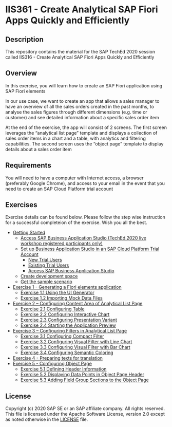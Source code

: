 # IIS361 - Create Analytical SAP Fiori Apps Quickly and Efficiently

## Description

This repository contains the material for the SAP TechEd 2020 session called IIS316 - Create Analytical SAP Fiori Apps Quickly and Efficiently  

## Overview

In this exercise, you will learn how to create an SAP Fiori application using SAP Fiori elements

In our use case, we want to create an app that allows a sales manager to have an overview of all the sales orders created in the past months, to analyse the sales figures through different dimensions (e.g. time or customer) and see detailed information about a specific sales order item

At the end of the exercise, the app will consist of 2 screens. The first screen leverages the “analytical list page” template and displays a collection of sales order items in a chart and a table, with analytics and filtering capabilities. The second screen uses the “object page” template to display details about a sales order item


## Requirements

You will need to have a computer with Internet access, a browser (preferably Google Chrome), and access to your email in the event that you need to create an SAP Cloud Platform trial account

## Exercises

Exercise details can be found below. Please follow the step wise instruction for a successful completeion of the exercise.
Wish you all the best.

- [Getting Started](exercises/ex0#getting-started---setting-up-your-development-environment)
  - [Access SAP Business Application Studio (TechEd 2020 live workshop registered participants only)](exercises/ex0#access-sap-business-application-studio-teched-2020-live-workshop-registered-participants-only)
  - [Set up Business Application Studio in an SAP Cloud Platform Trial Account](exercises/ex0#set-up-business-application-studio-in-an-sap-cloud-platform-trial-account)
    - [New Trial Users](exercises/ex0#new-trial-users)
    - [Existing Trial Users](exercises/ex0#existing-trial-users)
    - [Access SAP Business Application Studio](exercises/ex0#access-sap-business-application-studio)
  - [Create development space](exercises/ex0#create-dev-space)
  - [Get the sample scenario](exercises/ex0#get-the-sample-scenario)
- [Exercise 1 - Generating a Fiori elements application](exercises/ex1#exercise-1---generating-a-fiori-elements-app)
  - [Exercise 1.1 Using the UI Generator](exercises/ex1#exercise-11-using-the-ui-generator)
  - [Exercise 1.2 Importing Mock Data Files](exercises/ex1#exercise-12-importing-mock-data-files)
- [Exercise 2 – Configuring Content Area of Analytical List Page](exercises/ex2/README.md#exercise-2---configure-content-area-in-analytical-list-page)
  - [Exercise 2.1 Configuring Table](exercises/ex2#exercise-21-configuring-table)
  - [Exercise 2.2 Configuring Interactive Chart](exercises/ex2#exercise-22-configuring-interactive-chart)
  - [Exercise 2.3 Configuring Presentation Variant](exercises/ex2#exercise-23-configuring-presentation-variant)
  - [Exercise 2.4 Starting the Application Preview](exercises/ex2#exercise-24-starting-the-application-preview)
- [Exercise 3 – Configuring Filters in Analytical List Page](exercises/ex3#exercise-31-configuring-comact-filter)
  - [Exercise 3.1 Configuring Compact Filter](exercises/ex3#exercise-31-configuring-compact-filter)
  - [Exercise 3.2 Configuring Visual Filter with Line Chart](exercises/ex3#exercise-32-configuring-visual-filter-with-line-chart)
  - [Exercise 3.3 Configuring Visual Filter with Bar Chart](exercises/ex3#exercise-33-configuring-visual-filter-with-bar-chart)
  - [Exercise 3.4 Configuring Semantic Coloring](exercises/ex3#exercise-34-configuring-semantic-coloring)
- [Exercise 4 - Preparing texts for translation](exercises/ex4/README.md)
- [Exercise 5 - Configuring Object Page](exercises/ex5/README.md)
  - [Exercise 5.1 Defining Header Information](exercises/ex5#exercise-51-defining-header-information)
  - [Exercise 5.2 Displaying Data Points in Object Page Header](exercises/ex5#exercise-52-displaying-data-points-in-object-page-header)
  - [Exercise 5.3 Adding Field Group Sections to the Object Page](exercises/ex5#exercise-53-adding-field-group-sections-to-the-object-page)

## License
Copyright (c) 2020 SAP SE or an SAP affiliate company. All rights reserved. This file is licensed under the Apache Software License, version 2.0 except as noted otherwise in the [LICENSE](LICENSES/Apache-2.0.txt) file.
